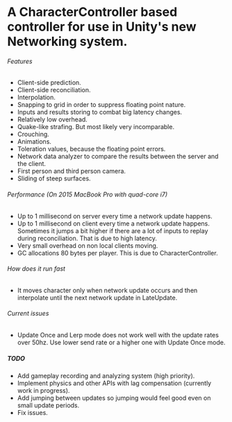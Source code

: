 # A CharacterController based controller for use in Unity's new Networking system.

###### Features
- Client-side prediction.
- Client-side reconciliation.
- Interpolation.
- Snapping to grid in order to suppress floating point nature.
- Inputs and results storing to combat big latency changes.
- Relatively low overhead.
- Quake-like strafing. But most likely very incomparable.
- Crouching.
- Animations.
- Toleration values, because the floating point errors.
- Network data analyzer to compare the results between the server and the client.
- First person and third person camera.
- Sliding of steep surfaces.

###### Performance (On 2015 MacBook Pro with quad-core i7)
- Up to 1 millisecond on server every time a network update happens.
- Up to 1 millisecond on client every time a network update happens. Sometimes it jumps a bit higher if there are a lot of inputs to replay during reconciliation. That is due to high latency.
- Very small overhead on non local clients moving.
- GC allocations 80 bytes per player. This is due to CharacterController.

###### How does it run fast
- It moves character only when network update occurs and then interpolate until the next network update in LateUpdate.

###### Current issues
- Update Once and Lerp mode does not work well with the update rates over 50hz. Use lower send rate or a higher one with Update Once mode.

##### TODO
- Add gameplay recording and analyzing system (high priority).
- Implement physics and other APIs with lag compensation (currently work in progress).
- Add jumping between updates so jumping would feel good even on small update periods.
- Fix issues.
